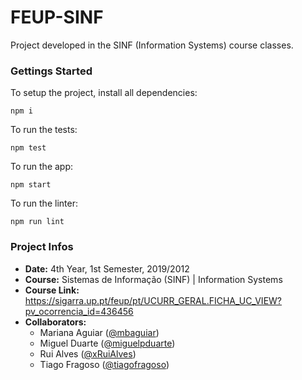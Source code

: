# FEUP-SINF

Project developed in the SINF (Information Systems) course classes.

### Gettings Started

To setup the project, install all dependencies:

```
npm i
```

To run the tests:

```
npm test
```

To run the app:

```
npm start
```

To run the linter:

```
npm run lint
```

### Project Infos
* **Date:** 4th Year, 1st Semester, 2019/2012
* **Course:** Sistemas de Informação (SINF) | Information Systems
* **Course Link:** https://sigarra.up.pt/feup/pt/UCURR_GERAL.FICHA_UC_VIEW?pv_ocorrencia_id=436456
* **Collaborators:** 
  * Mariana Aguiar ([@mbaguiar](https://github.com/mbaguiar))
  * Miguel Duarte ([@miguelpduarte](https://github.com/miguelpduarte))
  * Rui Alves ([@xRuiAlves](https://github.com/xRuiAlves))
  * Tiago Fragoso ([@tiagofragoso](https://github.com/tiagofragoso))
